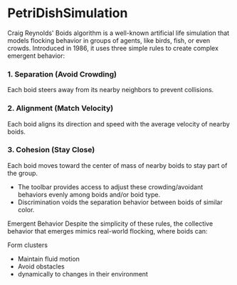 # PetriDishSimulation
Craig Reynolds' Boids algorithm is a well-known artificial life simulation that models flocking behavior in groups of agents, like birds, fish, or even crowds. Introduced in 1986, it uses three simple rules to create complex emergent behavior:


### 1. Separation (Avoid Crowding)
Each boid steers away from its nearby neighbors to prevent collisions.

### 2. Alignment (Match Velocity)
Each boid aligns its direction and speed with the average velocity of nearby boids.

### 3. Cohesion (Stay Close)
Each boid moves toward the center of mass of nearby boids to stay part of the group.

- The toolbar provides access to adjust these crowding/avoidant behaviors evenly among boids and/or boid type.
- Discrimination voids the separation behavior between boids of similar color. 

Emergent Behavior
Despite the simplicity of these rules, the collective behavior that emerges mimics real-world flocking, where boids can:

Form clusters
* Maintain fluid motion
* Avoid obstacles
* dynamically to changes in their environment
